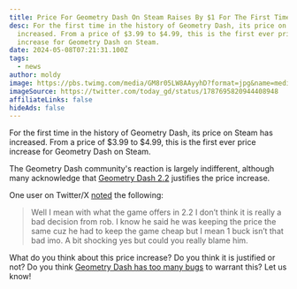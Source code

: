 ```yaml
---
title: Price For Geometry Dash On Steam Raises By $1 For The First Time Ever
desc: For the first time in the history of Geometry Dash, its price on Steam has
  increased. From a price of $3.99 to $4.99, this is the first ever price
  increase for Geometry Dash on Steam.
date: 2024-05-08T07:21:31.100Z
tags:
  - news
author: moldy
image: https://pbs.twimg.com/media/GM8r05LW8AAyyhD?format=jpg&name=medium
imageSource: https://twitter.com/today_gd/status/1787695820944408948
affiliateLinks: false
hideAds: false
---
```

For the first time in the history of Geometry Dash, its price on Steam has increased. From a price of $3.99 to $4.99, this is the first ever price increase for Geometry Dash on Steam.

The Geometry Dash community's reaction is largely indifferent, although many acknowledge that [Geometry Dash 2.2](/categories/2.2/) justifies the price increase.

One user on Twitter/X [noted](https://twitter.com/vasilyn2/status/1787697598427488261) the following:

> Well I mean with what the game offers in 2.2 I don’t think it is really a bad decision from rob. I know he said he was keeping the price the same cuz he had to keep the game cheap but I mean 1 buck isn’t that bad imo. A bit shocking yes but could you really blame him.

What do you think about this price increase? Do you think it is justified or not? Do you think [Geometry Dash has too many bugs](/posts/ios-17-breaks-geometry-dash-how-to-fix/) to warrant this? Let us know!